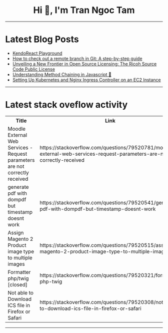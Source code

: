 <h1 align="center">Hi 👋, I'm Tran Ngoc Tam</h1>

---

# Latest Blog Posts 
<!-- BLOG-POST-LIST:START -->
- [KendoReact Playground](https://dev.to/aniruddhaadak/kendoreact-playground-51j1)
- [How to check out a remote branch in Git: A step-by-step guide](https://dev.to/logrocket/how-to-check-out-a-remote-branch-in-git-a-step-by-step-guide-glo)
- [Unveiling a New Frontier in Open Source Licensing: The Ricoh Source Code Public License](https://dev.to/bobcars/unveiling-a-new-frontier-in-open-source-licensing-the-ricoh-source-code-public-license-354i)
- [Understanding Method Chaining in Javascript 🚀](https://dev.to/gowrishankar_saravanamuthu/understanding-method-chaining-in-javascript-21jc)
- [Setting Up Kubernetes and Nginx Ingress Controller on an EC2 Instance](https://dev.to/ragul_21/setting-up-kubernetes-and-nginx-ingress-controller-on-an-ec2-instance-9p1)
<!-- BLOG-POST-LIST:END -->

---

# Latest stack oveflow activity
<table>
  <tr><th>Title</th><th>Link</th></tr>
  <!-- STACKOVERFLOW:START --><tr><td>Moodle External Web Services - Request parameters are not correctly received</td><td>https://stackoverflow.com/questions/79520781/moodle-external-web-services-request-parameters-are-not-correctly-received</td></tr><tr><td>generate pdf with dompdf but timestamp doesnt work</td><td>https://stackoverflow.com/questions/79520541/generate-pdf-with-dompdf-but-timestamp-doesnt-work</td></tr><tr><td>Assign Magento 2 Product image type to multiple images</td><td>https://stackoverflow.com/questions/79520515/assign-magento-2-product-image-type-to-multiple-images</td></tr><tr><td>Formatter php/twig [closed]</td><td>https://stackoverflow.com/questions/79520321/formatter-php-twig</td></tr><tr><td>Not able to Download ICS file in Firefox or Safari</td><td>https://stackoverflow.com/questions/79520308/not-able-to-download-ics-file-in-firefox-or-safari</td></tr><!-- STACKOVERFLOW:END -->
</table>

---



